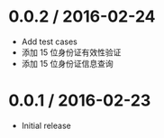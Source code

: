 0.0.2 / 2016-02-24
==================

  * Add test cases
  * 添加 15 位身份证有效性验证
  * 添加 15 位身份证信息查询

0.0.1 / 2016-02-23
==================

* Initial release
